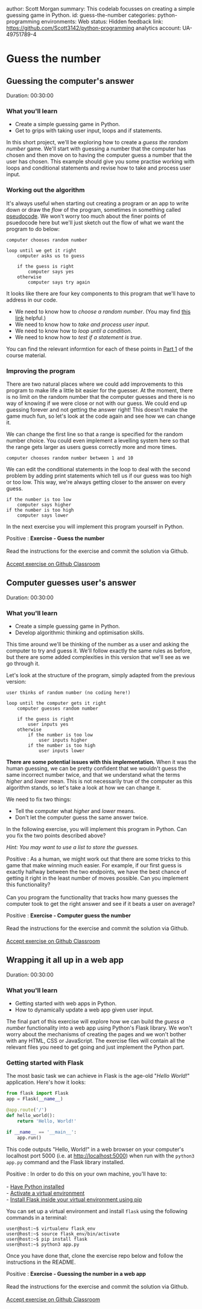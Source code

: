 author: Scott Morgan
summary: This codelab focusses on creating a simple guessing game in Python.
id: guess-the-number
categories: python-programming
environments: Web
status: Hidden
feedback link: https://github.com/Scott3142/python-programming
analytics account: UA-49751789-4

# Guess the number

## Guessing the computer's answer
Duration: 00:30:00

### What you'll learn
* Create a simple guessing game in Python.
* Get to grips with taking user input, loops and if statements.

In this short project, we'll be exploring how to create a *guess the random number* game. We'll start with guessing a number that the computer has chosen and then move on to having the computer guess a number that the user has chosen. This example should give you some practise working with loops and conditional statements and revise how to take and process user input.

### Working out the algorithm

It's always useful when starting out creating a program or an app to write down or draw the *flow* of the program, sometimes in something called [pseudocode](https://en.wikipedia.org/wiki/Pseudocode). We won't worry too much about the finer points of psuedocode here but we'll just sketch out the flow of what we want the program to do below:

```plaintext
computer chooses random number

loop until we get it right
    computer asks us to guess

    if the guess is right
        computer says yes
    otherwise
        computer says try again
```

It looks like there are four key components to this program that we'll have to address in our code.

- We need to know how to *choose a random number*. (You may find [this link](https://pynative.com/python-random-randrange/) helpful.)
- We need to know how to *take and process user input*.
- We need to know how to *loop until a condition*.
- We need to know how to *test if a statement is true*.

You can find the relevant informtion for each of these points in [Part 1](https://scott3142.uk/python-programming/codelabs/part-1/) of the course material.

### Improving the program

There are two natural places where we could add improvements to this program to make life a little bit easier for the guesser. At the moment, there is no limit on the random number that the computer guesses and there is no way of knowing if we were close or not with our guess. We could end up guessing forever and not getting the answer right! This doesn't make the game much fun, so let's look at the code again and see how we can change it.

We can change the first line so that a range is specified for the random number choice. You could even implement a levelling system here so that the range gets larger as users guess correctly more and more times.

```plaintext
computer chooses random number between 1 and 10
```

We can edit the conditional statements in the loop to deal with the second problem by adding print statements which tell us if our guess was too high or too low. This way, we're always getting closer to the answer on every guess.

```plaintext
if the number is too low
    computer says higher
if the number is too high
    computer says lower
```

In the next exercise you will implement this program yourself in Python.  

Positive
: **Exercise - Guess the number** <br><br> Read the instructions for the exercise and commit the solution via Github. <br><br> [Accept exercise on Github Classroom]()

## Computer guesses user's answer
Duration: 00:30:00

### What you'll learn
* Create a simple guessing game in Python.
* Develop algorithmic thinking and optimisation skills.

This time around we'll be thinking of the number as a user and asking the computer to try and guess it. We'll follow exactly the same rules as before, but there are some added complexities in this version that we'll see as we go through it.

Let's look at the structure of the program, simply adapted from the previous version:

```plaintext
user thinks of random number (no coding here!)

loop until the computer gets it right
    computer guesses random number

    if the guess is right
        user inputs yes
    otherwise
        if the number is too low
            user inputs higher
        if the number is too high
            user inputs lower
```

**There are some potential issues with this implementation.** When it was the human guessing, we can be pretty confident that we wouldn't guess the same incorrect number twice, and that we understand what the terms *higher* and *lower* mean. This is not necessarily true of the computer as this algorithm stands, so let's take a look at how we can change it.

We need to fix two things:

- Tell the computer what *higher* and *lower* means.
- Don't let the computer guess the same answer twice.

In the following exercise, you will implement this program in Python. Can you fix the two points described above?

*Hint: You may want to use a list to store the guesses.*

Positive
: As a human, we might work out that there are some tricks to this game that make winning much easier. For example, if our first guess is exactly halfway between the two endpoints, we have the best chance of getting it right in the least number of moves possible. Can you implement this functionality? <br><br> Can you program the functionality that tracks how many guesses the computer took to get the right answer and see if it beats a user on average?

Positive
: **Exercise - Computer guess the number** <br><br> Read the instructions for the exercise and commit the solution via Github. <br><br> [Accept exercise on Github Classroom]()

## Wrapping it all up in a web app
Duration: 00:30:00

### What you'll learn
* Getting started with web apps in Python.
* How to dynamically update a web app given user input.

The final part of this exercise will explore how we can build the *guess a number* functionality into a web app using Python's Flask library. We won't worry about the mechanisms of creating the pages and we won't bother with any HTML, CSS or JavaScript. The exercise files will contain all the relevant files you need to get going and just implement the Python part.

### Getting started with Flask  

The most basic task we can achieve in Flask is the age-old "*Hello World!*" application. Here's how it looks:

```python
from flask import Flask
app = Flask(__name__)

@app.route('/')
def hello_world():
    return 'Hello, World!'

if __name__ == '__main__':
    app.run()
```

This code outputs "Hello, World!" in a web browser on your computer's localhost port 5000 (i.e. at [http://localhost:5000](http://localhost:5000)) when run with the `python3 app.py` command and the Flask library installed.

Positive
: In order to do this on your own machine, you'll have to: <br><br> - [Have Python installed](https://scott3142.uk/python-programming/codelabs/getting-started/index.html) <br> - [Activate a virtual environment](https://scott3142.uk/python-programming/codelabs/getting-started/index.html?index=..%2F..index#3) <br> - [Install Flask inside your virtual environment using pip](https://scott3142.uk/python-programming/codelabs/getting-started/index.html?index=..%2F..index#2)

You can set up a virtual environment and install `flask` using the following commands in a terminal:

```plaintext
user@host:~$ virtualenv flask_env
user@host:~$ source flask_env/bin/activate
user@host:~$ pip install flask
user@host:~$ python3 app.py
```

Once you have done that, clone the exercise repo below and follow the instructions in the README.

Positive
: **Exercise - Guessing the number in a web app** <br><br> Read the instructions for the exercise and commit the solution via Github. <br><br> [Accept exercise on Github Classroom]()
